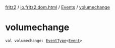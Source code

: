[fritz2](../../index.md) / [io.fritz2.dom.html](../index.md) / [Events](index.md) / [volumechange](./volumechange.md)

# volumechange

`val volumechange: `[`EventType`](../-event-type/index.md)`<`[`Event`](https://kotlinlang.org/api/latest/jvm/stdlib/org.w3c.dom.events/-event/index.html)`>`